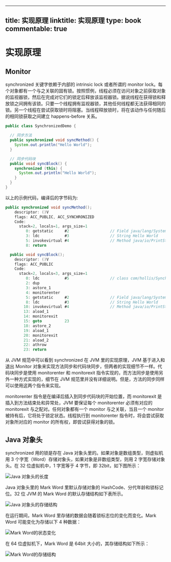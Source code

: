 
---
title: 实现原理
linktitle: 实现原理
type: book
commentable: true
---

# 实现原理

## Monitor

synchronized 关键字依赖于内部的 intrinsic lock 或者所谓的 monitor lock。每个对象都有一个与之关联的固有锁。按照惯例，线程必须在访问对象之前获取对象的监视器锁，然后在完成对它们的锁定后释放该监视器锁。据说线程在获得锁和释放锁之间拥有该锁。只要一个线程拥有监视器锁，其他任何线程都无法获得相同的锁。另一个线程在尝试获取锁时将阻塞。当线程释放锁时，将在该动作与任何随后的相同锁获取之间建立 happens-before 关系。

```java
public class SynchronizedDemo {

  // 同步方法
  public synchronized void syncMethod() {
    System.out.println("Hello World");
  }

  // 同步代码块
  public void syncBlock() {
    synchronized (this) {
      System.out.println("Hello World");
    }
  }
}
```

以上的示例代码，编译后的字节码为:

```java
public synchronized void syncMethod();
    descriptor: ()V
    flags: ACC_PUBLIC, ACC_SYNCHRONIZED
    Code:
      stack=2, locals=1, args_size=1
         0: getstatic     #2                  // Field java/lang/System.out:Ljava/io/PrintStream;
         3: ldc           #3                  // String Hello World
         5: invokevirtual #4                  // Method java/io/PrintStream.println:(Ljava/lang/String;)V
         8: return

  public void syncBlock();
    descriptor: ()V
    flags: ACC_PUBLIC
    Code:
      stack=2, locals=3, args_size=1
         0: ldc           #5                  // class com/hollis/SynchronizedTest
         2: dup
         3: astore_1
         4: monitorenter
         5: getstatic     #2                  // Field java/lang/System.out:Ljava/io/PrintStream;
         8: ldc           #3                  // String Hello World
        10: invokevirtual #4                  // Method java/io/PrintStream.println:(Ljava/lang/String;)V
        13: aload_1
        14: monitorexit
        15: goto          23
        18: astore_2
        19: aload_1
        20: monitorexit
        21: aload_2
        22: athrow
        23: return
```

从 JVM 规范中可以看到 synchronized 在 JVM 里的实现原理，JVM 基于进入和退出 Monitor 对象来实现方法同步和代码块同步，但两者的实现细节不一样。代码块同步是使用 monitorenter 和 monitorexit 指令实现的，而方法同步是使用另外一种方式实现的，细节在 JVM 规范里并没有详细说明。但是，方法的同步同样可以使用这两个指令来实现。

monitorenter 指令是在编译后插入到同步代码块的开始位置，而 monitorexit 是插入到方法结束处和异常处，JVM 要保证每个 monitorenter 必须有对应的 monitorexit 与之配对。任何对象都有一个 monitor 与之关联，当且一个 monitor 被持有后，它将处于锁定状态。线程执行到 monitorenter 指令时，将会尝试获取对象所对应的 monitor 的所有权，即尝试获得对象的锁。

## Java 对象头

synchronized 用的锁是存在 Java 对象头里的。如果对象是数组类型，则虚拟机用 3 个字宽（Word）存储对象头，如果对象是非数组类型，则用 2 字宽存储对象头。在 32 位虚拟机中，1 字宽等于 4 字节，即 32bit，如下图所示：

![Java 对象头的长度](https://s3.ax1x.com/2021/01/29/yPKLCQ.png)

Java 对象头里的 Mark Word 里默认存储对象的 HashCode、分代年龄和锁标记位。32 位 JVM 的 Mark Word 的默认存储结构如下表所示。

![Java 对象头的存储结构](https://s3.ax1x.com/2021/01/29/yPMSbV.png)

在运行期间，Mark Word 里存储的数据会随着锁标志位的变化而变化。Mark Word 可能变化为存储以下 4 种数据：

![Mark Word的状态变化](https://s3.ax1x.com/2021/01/29/yPMEvR.png)

在 64 位虚拟机下，Mark Word 是 64bit 大小的，其存储结构如下所示：

![Mark Word的存储结构](https://s3.ax1x.com/2021/01/29/yPQJW4.png)

    